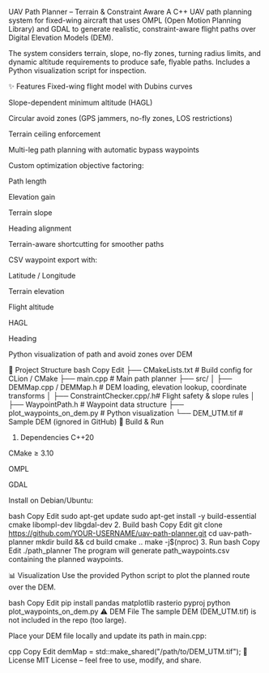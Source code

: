 UAV Path Planner – Terrain & Constraint Aware
A C++ UAV path planning system for fixed-wing aircraft that uses OMPL (Open Motion Planning Library) and GDAL to generate realistic, constraint-aware flight paths over Digital Elevation Models (DEM).

The system considers terrain, slope, no-fly zones, turning radius limits, and dynamic altitude requirements to produce safe, flyable paths. Includes a Python visualization script for inspection.

✨ Features
Fixed-wing flight model with Dubins curves

Slope-dependent minimum altitude (HAGL)

Circular avoid zones (GPS jammers, no-fly zones, LOS restrictions)

Terrain ceiling enforcement

Multi-leg path planning with automatic bypass waypoints

Custom optimization objective factoring:

Path length

Elevation gain

Terrain slope

Heading alignment

Terrain-aware shortcutting for smoother paths

CSV waypoint export with:

Latitude / Longitude

Terrain elevation

Flight altitude

HAGL

Heading

Python visualization of path and avoid zones over DEM

📂 Project Structure
bash
Copy
Edit
├── CMakeLists.txt              # Build config for CLion / CMake
├── main.cpp                    # Main path planner
├── src/
│   ├── DEMMap.cpp / DEMMap.h   # DEM loading, elevation lookup, coordinate transforms
│   ├── ConstraintChecker.cpp/.h# Flight safety & slope rules
│   ├── WaypointPath.h          # Waypoint data structure
├── plot_waypoints_on_dem.py    # Python visualization
└── DEM_UTM.tif                 # Sample DEM (ignored in GitHub)
🚀 Build & Run
1. Dependencies
C++20

CMake ≥ 3.10

OMPL

GDAL

Install on Debian/Ubuntu:

bash
Copy
Edit
sudo apt-get update
sudo apt-get install -y build-essential cmake libompl-dev libgdal-dev
2. Build
bash
Copy
Edit
git clone https://github.com/YOUR-USERNAME/uav-path-planner.git
cd uav-path-planner
mkdir build && cd build
cmake ..
make -j$(nproc)
3. Run
bash
Copy
Edit
./path_planner
The program will generate path_waypoints.csv containing the planned waypoints.

📊 Visualization
Use the provided Python script to plot the planned route over the DEM.

bash
Copy
Edit
pip install pandas matplotlib rasterio pyproj
python plot_waypoints_on_dem.py
⚠️ DEM File
The sample DEM (DEM_UTM.tif) is not included in the repo (too large).

Place your DEM file locally and update its path in main.cpp:

cpp
Copy
Edit
demMap = std::make_shared<DEMMap>("/path/to/DEM_UTM.tif");
📜 License
MIT License – feel free to use, modify, and share.
